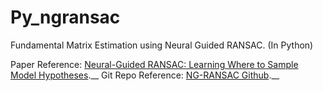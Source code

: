 # Py_ngransac
Fundamental Matrix Estimation using Neural Guided RANSAC. (In Python) 

Paper Reference: [Neural-Guided RANSAC: Learning Where to Sample Model Hypotheses](https://arxiv.org/abs/1905.04132).__
Git Repo Reference: [NG-RANSAC Github](https://github.com/vislearn/ngransac).__
